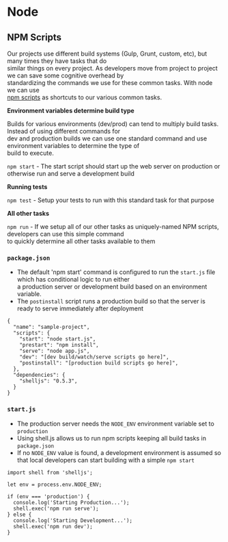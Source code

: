 # Node

## NPM Scripts

Our projects use different build systems (Gulp, Grunt, custom, etc), but many times they have tasks that do  
similar things on every project. As developers move from project to project we can save some cognitive overhead by  
standardizing the commands we use for these common tasks. With node we can use  
[npm scripts](https://docs.npmjs.com/misc/scripts) as shortcuts to our various common tasks.

**Environment variables determine build type**

Builds for various environments (dev/prod) can tend to multiply build tasks. Instead of using different commands for  
dev and production builds we can use one standard command and use environment variables to determine the type of  
build to execute.

`npm start` - The start script should start up the web server on production or otherwise run and serve a development build

**Running tests**

`npm test` - Setup your tests to run with this standard task for that purpose

**All other tasks**

`npm run` - If we setup all of our other tasks as uniquely-named NPM scripts, developers can use this simple command  
to quickly determine all other tasks available to them

### `package.json`

- The default 'npm start' command is configured to run the `start.js` file which has conditional logic to run either  
a production server or development build based on an environment variable.
- The `postinstall` script runs a production build so that the server is ready to serve immediately after deployment

```
{
  "name": "sample-project",
  "scripts": {
    "start": "node start.js",
    "prestart": "npm install",
    "serve": "node app.js",
    "dev": "[dev build/watch/serve scripts go here]",
    "postinstall": "[production build scripts go here]",
  },
  "dependencies": {
    "shelljs": "0.5.3",
  }
}
```

### `start.js`

- The production server needs the `NODE_ENV` environment variable set to `production`
- Using shell.js allows us to run npm scripts keeping all build tasks in `package.json`
- If no `NODE_ENV` value is found, a development environment is assumed so that local developers can start building with a simple `npm start`


```
import shell from 'shelljs';

let env = process.env.NODE_ENV;

if (env === 'production') {
  console.log('Starting Production...');
  shell.exec('npm run serve');
} else {
  console.log('Starting Development...');
  shell.exec('npm run dev');
}
```



